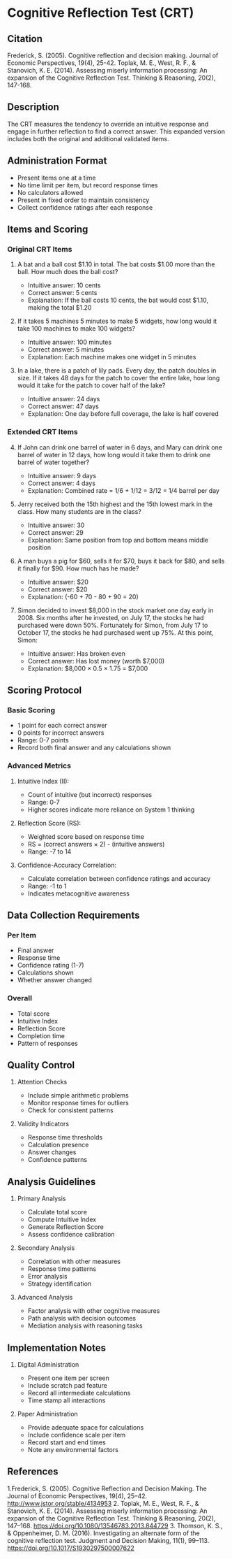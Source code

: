 <!-- markdownlint-disable MD029 -->

# Cognitive Reflection Test (CRT)

## Citation

Frederick, S. (2005). Cognitive reflection and decision making. Journal of Economic Perspectives, 19(4), 25-42.
Toplak, M. E., West, R. F., & Stanovich, K. E. (2014). Assessing miserly information processing: An expansion of the Cognitive Reflection Test. Thinking & Reasoning, 20(2), 147-168.

## Description

The CRT measures the tendency to override an intuitive response and engage in further reflection to find a correct answer. This expanded version includes both the original and additional validated items.

## Administration Format

- Present items one at a time
- No time limit per item, but record response times
- No calculators allowed
- Present in fixed order to maintain consistency
- Collect confidence ratings after each response

## Items and Scoring

### Original CRT Items

1. A bat and a ball cost $1.10 in total. The bat costs $1.00 more than the ball. How much does the ball cost?
   - Intuitive answer: 10 cents
   - Correct answer: 5 cents
   - Explanation: If the ball costs 10 cents, the bat would cost $1.10, making the total $1.20

2. If it takes 5 machines 5 minutes to make 5 widgets, how long would it take 100 machines to make 100 widgets?
   - Intuitive answer: 100 minutes
   - Correct answer: 5 minutes
   - Explanation: Each machine makes one widget in 5 minutes

3. In a lake, there is a patch of lily pads. Every day, the patch doubles in size. If it takes 48 days for the patch to cover the entire lake, how long would it take for the patch to cover half of the lake?
   - Intuitive answer: 24 days
   - Correct answer: 47 days
   - Explanation: One day before full coverage, the lake is half covered

### Extended CRT Items

4. If John can drink one barrel of water in 6 days, and Mary can drink one barrel of water in 12 days, how long would it take them to drink one barrel of water together?
   - Intuitive answer: 9 days
   - Correct answer: 4 days
   - Explanation: Combined rate = 1/6 + 1/12 = 3/12 = 1/4 barrel per day

5. Jerry received both the 15th highest and the 15th lowest mark in the class. How many students are in the class?
   - Intuitive answer: 30
   - Correct answer: 29
   - Explanation: Same position from top and bottom means middle position

6. A man buys a pig for $60, sells it for $70, buys it back for $80, and sells it finally for $90. How much has he made?
   - Intuitive answer: $20
   - Correct answer: $20
   - Explanation: (-60 + 70 - 80 + 90 = 20)

7. Simon decided to invest $8,000 in the stock market one day early in 2008. Six months after he invested, on July 17, the stocks he had purchased were down 50%. Fortunately for Simon, from July 17 to October 17, the stocks he had purchased went up 75%. At this point, Simon:
   - Intuitive answer: Has broken even
   - Correct answer: Has lost money (worth $7,000)
   - Explanation: $8,000 × 0.5 × 1.75 = $7,000

## Scoring Protocol

### Basic Scoring

- 1 point for each correct answer
- 0 points for incorrect answers
- Range: 0-7 points
- Record both final answer and any calculations shown

### Advanced Metrics

1. Intuitive Index (II):
   - Count of intuitive (but incorrect) responses
   - Range: 0-7
   - Higher scores indicate more reliance on System 1 thinking

2. Reflection Score (RS):
   - Weighted score based on response time
   - RS = (correct answers × 2) - (intuitive answers)
   - Range: -7 to 14

3. Confidence-Accuracy Correlation:
   - Calculate correlation between confidence ratings and accuracy
   - Range: -1 to 1
   - Indicates metacognitive awareness

## Data Collection Requirements

### Per Item

- Final answer
- Response time
- Confidence rating (1-7)
- Calculations shown
- Whether answer changed

### Overall

- Total score
- Intuitive Index
- Reflection Score
- Completion time
- Pattern of responses

## Quality Control

1. Attention Checks
   - Include simple arithmetic problems
   - Monitor response times for outliers
   - Check for consistent patterns

2. Validity Indicators
   - Response time thresholds
   - Calculation presence
   - Answer changes
   - Confidence patterns

## Analysis Guidelines

1. Primary Analysis
   - Calculate total score
   - Compute Intuitive Index
   - Generate Reflection Score
   - Assess confidence calibration

2. Secondary Analysis
   - Correlation with other measures
   - Response time patterns
   - Error analysis
   - Strategy identification

3. Advanced Analysis
   - Factor analysis with other cognitive measures
   - Path analysis with decision outcomes
   - Mediation analysis with reasoning tasks

## Implementation Notes

1. Digital Administration
   - Present one item per screen
   - Include scratch pad feature
   - Record all intermediate calculations
   - Time stamp all interactions

2. Paper Administration
   - Provide adequate space for calculations
   - Include confidence scale per item
   - Record start and end times
   - Note any environmental factors

## References

1.Frederick, S. (2005). Cognitive Reflection and Decision Making. The Journal of Economic Perspectives, 19(4), 25–42. <http://www.jstor.org/stable/4134953>
2. Toplak, M. E., West, R. F., & Stanovich, K. E. (2014). Assessing miserly information processing: An expansion of the Cognitive Reflection Test. Thinking & Reasoning, 20(2), 147–168. <https://doi.org/10.1080/13546783.2013.844729>
3. Thomson, K. S., & Oppenheimer, D. M. (2016). Investigating an alternate form of the cognitive reflection test. Judgment and Decision Making, 11(1), 99–113. <https://doi.org/10.1017/S1930297500007622>
